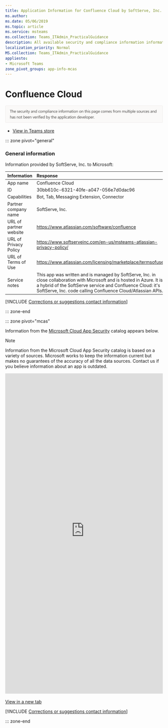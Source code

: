 ```yaml
---
title: Application Information for Confluence Cloud by SoftServe, Inc.
ms.author: 
ms.date: 05/06/2019
ms.topic: article
ms.service: msteams
ms.collection: Teams_ITAdmin_PracticalGuidance
description: All available security and compliance information information for Confluence Cloud, its data handling policies, its Microsoft Cloud App Security app catalog information, and security/compliance information in the CSA STAR registry.
localization_priority: Normal
MS.collection: Teams_ITAdmin_PracticalGuidance
appliesto:
- Microsoft Teams
zone_pivot_groups: app-info-mcas
---
```

# Confluence Cloud

<p></p><img alt="Non-attested image" src="./images/unattested.png" width="650"/>

* <a href="https://teams.microsoft.com/l/app/30bb610c-6321-40fe-a047-056e7d0dac96" target="_blank">View in Teams store</a>

::: zone pivot="general"

### General information

Information provided by SoftServe, Inc. to Microsoft:

| **Information** | **Response** |
|:----------------|:-------------|
| App name | Confluence Cloud |
| ID | 30bb610c-6321-40fe-a047-056e7d0dac96 |
| Capabilities | Bot, Tab, Messaging Extension, Connector |
| Partner company name | SoftServe, Inc. |
| URL of partner website | <https://www.atlassian.com/software/confluence> |
| URL of Privacy Policy | <https://www.softserveinc.com/en-us/msteams-atlassian-privacy-policy/> |
| URL of Terms of Use | <https://www.atlassian.com/licensing/marketplace/termsofuse> |
| Service notes | This app was written and is managed by SoftServe, Inc. in close collaboration with Microsoft and is hosted in Azure. It is a hybrid of the SoftServe service and Confluence Cloud: it&#x27;s SoftServe, Inc. code calling Confluence Cloud/Atlassian APIs. |

 [!INCLUDE [Corrections or suggestions contact information](./includes/corrections-or-suggestions.md)]

::: zone-end


::: zone pivot="mcas"

Information from the [Microsoft Cloud App Security](https://www.microsoft.com/en-us/enterprise-mobility-security/cloud-app-security) catalog appears below.

> [!NOTE]
> Information from the Microsoft Cloud App Security catalog is based on a variety of sources. Microsoft works to keep the information current but makes no guarantees of the accuracy of all the data sources. Contact us if you believe information about an app is outdated.

<iframe height='1020' title='Microsoft Cloud App Security Information' src='https://3ca685143b5b46b4b0e5266dadf2e97c.codepen.website/#/dashboard/22926' frameborder='no'  style='width: 100%;'></iframe>

<a href="https://3ca685143b5b46b4b0e5266dadf2e97c.codepen.website/#/dashboard/22926" target="_blank">View in a new tab</a>

[!INCLUDE [Corrections or suggestions contact information](./includes/corrections-or-suggestions.md)]

::: zone-end

